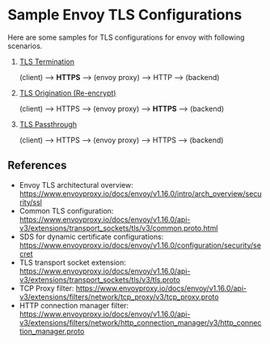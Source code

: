 # Sample Envoy TLS Configurations

Here are some samples for TLS configurations for envoy with following scenarios. 

1. [TLS Termination](1-tls-termination/README.md)
   
    (client) --> **HTTPS** --> (envoy proxy) --> HTTP --> (backend)
1. [TLS Origination (Re-encrypt)](2-tls-origination/README.md)

    (client) --> HTTPS --> (envoy proxy) --> **HTTPS** --> (backend)
2. [TLS Passthrough](3-tls-passthrough/README.md)

    (client) --> HTTPS --> (envoy proxy) --> HTTPS --> (backend)

## References

- Envoy TLS architectural overview: https://www.envoyproxy.io/docs/envoy/v1.16.0/intro/arch_overview/security/ssl
- Common TLS configuration: https://www.envoyproxy.io/docs/envoy/v1.16.0/api-v3/extensions/transport_sockets/tls/v3/common.proto.html
- SDS for dynamic certificate configurations: https://www.envoyproxy.io/docs/envoy/v1.16.0/configuration/security/secret
- TLS transport socket extension: https://www.envoyproxy.io/docs/envoy/v1.16.0/api-v3/extensions/transport_sockets/tls/v3/tls.proto
- TCP Proxy filter: https://www.envoyproxy.io/docs/envoy/v1.16.0/api-v3/extensions/filters/network/tcp_proxy/v3/tcp_proxy.proto
- HTTP connection manager filter: https://www.envoyproxy.io/docs/envoy/v1.16.0/api-v3/extensions/filters/network/http_connection_manager/v3/http_connection_manager.proto